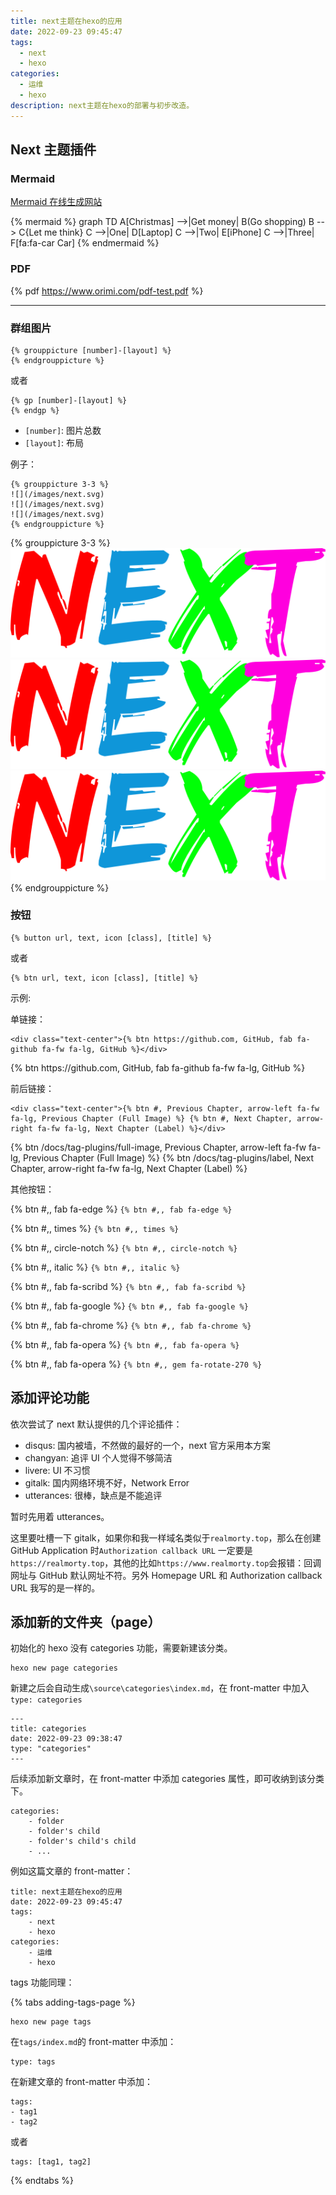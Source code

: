 ```yaml
---
title: next主题在hexo的应用
date: 2022-09-23 09:45:47
tags:
  - next
  - hexo
categories:
  - 运维
  - hexo
description: next主题在hexo的部署与初步改造。
---
```


## Next 主题插件

### Mermaid

[Mermaid 在线生成网站](https://mermaid-js.github.io/mermaid-live-editor/)

{% mermaid %}
graph TD
A[Christmas] -->|Get money| B(Go shopping)
B --> C{Let me think}
C -->|One| D[Laptop]
C -->|Two| E[iPhone]
C -->|Three| F[fa:fa-car Car]
{% endmermaid %}

### PDF

{% pdf https://www.orimi.com/pdf-test.pdf %}

---

### 群组图片

```
{% grouppicture [number]-[layout] %}
{% endgrouppicture %}
```

或者

```
{% gp [number]-[layout] %}
{% endgp %}
```

- `[number]`: 图片总数
- `[layout]`: 布局

例子：

```
{% grouppicture 3-3 %}
![](/images/next.svg)
![](/images/next.svg)
![](/images/next.svg)
{% endgrouppicture %}
```

{% grouppicture 3-3 %}
![](/images/next.svg)
![](/images/next.svg)
![](/images/next.svg)
{% endgrouppicture %}

### 按钮

```
{% button url, text, icon [class], [title] %}
```

或者

```
{% btn url, text, icon [class], [title] %}
```

示例:

单链接：

```jinja
<div class="text-center">{% btn https://github.com, GitHub, fab fa-github fa-fw fa-lg, GitHub %}</div>
```

<div class="text-center">{% btn https://github.com, GitHub, fab fa-github fa-fw fa-lg, GitHub %}</div>

前后链接：

```jinja
<div class="text-center">{% btn #, Previous Chapter, arrow-left fa-fw fa-lg, Previous Chapter (Full Image) %} {% btn #, Next Chapter, arrow-right fa-fw fa-lg, Next Chapter (Label) %}</div>
```

<div class="text-center">{% btn /docs/tag-plugins/full-image, Previous Chapter, arrow-left fa-fw fa-lg, Previous Chapter (Full Image) %} {% btn /docs/tag-plugins/label, Next Chapter, arrow-right fa-fw fa-lg, Next Chapter (Label) %}</div>

其他按钮：

{% btn #,, fab fa-edge %} `{% btn #,, fab fa-edge %}`

{% btn #,, times %} `{% btn #,, times %}`

{% btn #,, circle-notch %} `{% btn #,, circle-notch %}`

{% btn #,, italic %} `{% btn #,, italic %}`

{% btn #,, fab fa-scribd %} `{% btn #,, fab fa-scribd %}`

{% btn #,, fab fa-google %} `{% btn #,, fab fa-google %}`

{% btn #,, fab fa-chrome %} `{% btn #,, fab fa-chrome %}`

{% btn #,, fab fa-opera %} `{% btn #,, fab fa-opera %}`

{% btn #,, fab fa-opera %} `{% btn #,, gem fa-rotate-270 %}`

## 添加评论功能

依次尝试了 next 默认提供的几个评论插件：

- disqus: 国内被墙，不然做的最好的一个，next 官方采用本方案
- changyan: 追评 UI 个人觉得不够简洁
- livere: UI 不习惯
- gitalk: 国内网络环境不好，Network Error
- utterances: 很棒，缺点是不能追评

暂时先用着 utterances。

这里要吐槽一下 gitalk，如果你和我一样域名类似于`realmorty.top`，那么在创建 GitHub Application 时`Authorization callback URL`
一定要是`https://realmorty.top`，其他的比如`https://www.realmorty.top`会报错：回调网址与 GitHub 默认网址不符。另外 Homepage URL
和 Authorization callback URL 我写的是一样的。

## 添加新的文件夹（page）

初始化的 hexo 没有 categories 功能，需要新建该分类。

```shell
hexo new page categories
```

新建之后会自动生成`\source\categories\index.md`，在 front-matter 中加入`type: categories`

```
---
title: categories
date: 2022-09-23 09:38:47
type: "categories"
---
```

后续添加新文章时，在 front-matter 中添加 categories 属性，即可收纳到该分类下。

```
categories:
    - folder
    - folder's child
    - folder's child's child
    - ...
```

例如这篇文章的 front-matter：

```
title: next主题在hexo的应用
date: 2022-09-23 09:45:47
tags:
    - next
    - hexo
categories:
    - 运维
    - hexo
```

tags 功能同理：

{% tabs adding-tags-page %}

<!-- tab 新建页面 → -->

```
hexo new page tags
```

<!-- endtab -->
<!-- tab 添加属性 → -->

在`tags/index.md`的 front-matter 中添加：

```
type: tags
```

<!-- endtab -->
<!-- tab 文章中添加标签 -->

在新建文章的 front-matter 中添加：

```
tags:
- tag1
- tag2
```

或者

```
tags: [tag1, tag2]
```

<!-- endtab -->

{% endtabs %}
